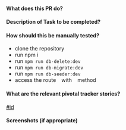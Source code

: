 #### What does this PR do?
#### Description of Task to be completed?
#### How should this be manually tested?
- clone the repository
- run npm i
- run `npm run db-delete:dev`
- run `npm run db-migrate:dev`
- run `npm run db-seeder:dev`
- access the route ` ` with ` ` method
#### What are the relevant pivotal tracker stories?

[#id](https://www.pivotaltracker.com/story/show/#id)

#### Screenshots (if appropriate)